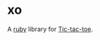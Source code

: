 # xo

A [ruby](http://www.ruby-lang.org/en/) library for [Tic-tac-toe](http://en.wikipedia.org/wiki/Tic-tac-toe).
